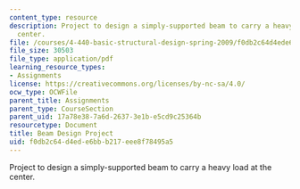 ```yaml
---
content_type: resource
description: Project to design a simply-supported beam to carry a heavy load at the
  center.
file: /courses/4-440-basic-structural-design-spring-2009/f0db2c64d4ede6bbb217eee8f78495a5_MIT4_440s09_project02.pdf
file_size: 30503
file_type: application/pdf
learning_resource_types:
- Assignments
license: https://creativecommons.org/licenses/by-nc-sa/4.0/
ocw_type: OCWFile
parent_title: Assignments
parent_type: CourseSection
parent_uid: 17a78e38-7a6d-2637-3e1b-e5cd9c25364b
resourcetype: Document
title: Beam Design Project
uid: f0db2c64-d4ed-e6bb-b217-eee8f78495a5
---
```

Project to design a simply-supported beam to carry a heavy load at the center.